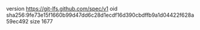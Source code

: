 version https://git-lfs.github.com/spec/v1
oid sha256:9fe73e15f1660b99d47dd6c28d1ecdf16d390cbdffb9a1d04422f628a59ec492
size 1677
